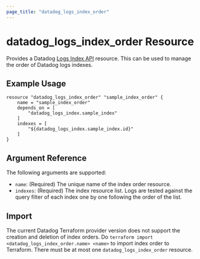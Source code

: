 ```yaml
---
page_title: "datadog_logs_index_order"
---
```


# datadog_logs_index_order Resource

Provides a Datadog [Logs Index API](https://docs.datadoghq.com/api/v1/logs-indexes/) resource. This can be used to manage the order of Datadog logs indexes.

## Example Usage

```hcl
resource "datadog_logs_index_order" "sample_index_order" {
    name = "sample_index_order"
    depends_on = [
        "datadog_logs_index.sample_index"
    ]
    indexes = [
        "${datadog_logs_index.sample_index.id}"
    ]
}
```

## Argument Reference

The following arguments are supported:

-   `name`: (Required) The unique name of the index order resource.
-   `indexes`: (Required) The index resource list. Logs are tested against the query filter of each index one by one following the order of the list.

## Import

The current Datadog Terraform provider version does not support the creation and deletion of index orders. Do `terraform import <datadog_logs_index_order.name> <name>` to import index order to Terraform. There must be at most one `datadog_logs_index_order` resource.
